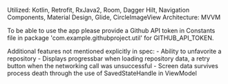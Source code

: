 Utilized: Kotlin, Retrofit, RxJava2, Room, Dagger Hilt, Navigation Components, Material Design, Glide, CircleImageView
Architecture: MVVM

To be able to use the app please provide a Github API token in Constants file in package 'com.example.githubproject.util' for GITHUB_API_TOKEN.

Additional features not mentioned explicitly in spec: 
    - Ability to unfavorite a repository
    - Displays progressbar when loading repository data, a retry button when the networking call was unsuccessful
    - Screen data survives process death through the use of SavedStateHandle in ViewModel
